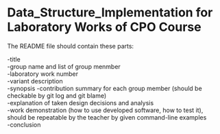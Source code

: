 # Data_Structure_Implementation for Laboratory Works of CPO Course

The README file should contain these parts:   

-title   
-group name and list of group menmber   
-laboratory work number   
-variant description   
-synopsis
-contribution summary for each group member (should be checkable by git log and git blame)   
-explanation of taken design decisions and analysis   
-work demonstration (how to use developed software, how to test it), should be repeatable by the teacher by given command-line examples   
-conclusion   
